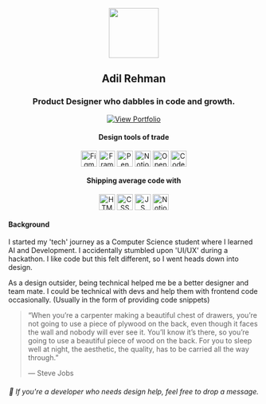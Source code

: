 <p align="center">
  <img style="pointer-events: none;" align="center" width="100" src="https://adilrehman.com/wp-content/uploads/2021/03/AR-Logo-Custom.png "/>
  <h2 align="center"> Adil Rehman</h2>
  <h3 align="center">Product Designer who dabbles in code and growth. </h3>
  
  
  
  
  <p align="center">
  <a href="https://adilrehman.com" target="_blank"><img src="https://img.shields.io/badge/Visit%20My%20Website-adilrehman.com-33d29a?style=for-the-badge&logo=figma" alt="View Portfolio"></a> </P>

<!-- Design Badges -->
<h4 align="center"> Design tools of trade </h4>
<p align="center">
  <img style="pointer-events: none;" align="center" width="32" src="https://github.com/armwx/armwx/assets/32905298/5ae17ac2-de9f-4bd1-a3c6-26d85e5d2e58" alt="Figma and Figjam"/>
  <img style="pointer-events: none;" align="center" width="32" src="https://github.com/armwx/armwx/assets/32905298/f992a4db-39ca-4527-a85a-4fcfef03b29d" alt="Framer"/>
  <img style="pointer-events: none;" align="center" width="32" src="https://github.com/armwx/armwx/assets/32905298/6dc7ad20-c82d-41ba-a1de-e0df81515e41" alt="Pen n Paper"/>
  <img style="pointer-events: none;" align="center" width="32" src="https://github.com/armwx/armwx/assets/32905298/7a7b8bda-860b-4f4a-a72e-0f819dde3295" alt="Notion"/>
  <img style="pointer-events: none;" align="center" width="32" src="https://github.com/armwx/armwx/assets/32905298/d13d2258-cd23-468f-8fae-d988e8b2255f" alt="OpenAI + more"/>
  <img style="pointer-events: none;" align="center" width="32" src="https://github.com/armwx/armwx/assets/32905298/1d9a7003-fc8b-47ca-931c-ccb43cd124a7" alt="Code Blocks"/>
</p>

<!-- Code Badges -->
<h4 align="center"> Shipping average code with </h4>
<p align="center">
  <img style="pointer-events: none;" align="center" width="32" src="https://github.com/armwx/armwx/assets/32905298/8fddc0ff-144a-47ee-952f-22fe293dd95d" alt="HTML"/>
  <img style="pointer-events: none;" align="center" width="32" src="https://github.com/armwx/armwx/assets/32905298/1342e569-383f-4494-9f55-bfc038dc4449" alt="CSS"/>
  <img style="pointer-events: none;" align="center" width="32" src="https://github.com/armwx/armwx/assets/32905298/ec713bd6-076f-4d89-a708-f60c4505722a" alt="JS"/>
  <img style="pointer-events: none;" align="center" width="32" src="https://github.com/armwx/armwx/assets/32905298/74694ab7-f7eb-46a3-83c1-c59398502467" alt="Notion"/> </p>

#### Background
I started my 'tech' journey as a Computer Science student where I learned AI and Development. I accidentally stumbled upon 'UI/UX' during a hackathon. I like code but this felt different, so I went heads down into design.

As a design outsider, being technical helped me be a better designer and team mate. <wbr> I could be technical with devs and help them with frontend code occasionally. (Usually in the form of providing code snippets)


> “When you’re a carpenter making a beautiful chest of drawers, you’re not going to use a piece of plywood on the back, even though it faces the wall and nobody will ever see it. You’ll know it’s there, so you’re going to use a beautiful piece of wood on the back. For you to sleep well at night, the aesthetic, the quality, has to be carried all the way through.”
>
>― Steve Jobs

<h6 align="center"> 
 💬  If you're a developer who needs design help, feel free to drop a message.  </h6>


<!--
Github Stats from https://github.com/anuraghazra/github-readme-stats ---> 

<!--
[![Adil's embarrasing GitHub stats](https://github-readme-stats.vercel.app/api?username=armwx)](https://github.com/armwx/github-readme-stats&show_icons=true&theme=vue)

<!--
**armwx/armwx** is a ✨ _special_ ✨ repository because its `README.md` (this file) appears on your GitHub profile.

Here are some ideas to get you started:

- 🔭 I’m currently working on ...
- 🌱 I’m currently learning ...
- 👯 I’m looking to collaborate on ...
- 🤔 I’m looking for help with ...
- 💬 Ask me about ...
- 📫 How to reach me: ...
- 😄 Pronouns: ...
- ⚡ Fun fact: ...
-->
